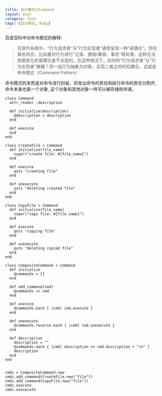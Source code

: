 ```yaml
---
title: 设计模式之Command
layout: post
category: Tech
tags: [设计模式, Ruby]
---
```


百度百科中对命令模式的解释:

> 在软件系统中，“行为请求者”与“行为实现者”通常呈现一种“紧耦合”。但在某些场合，比如要对行为进行“记录、撤销/重做、事务”等处理，这种无法抵御变化的紧耦合是不合适的。在这种情况下，如何将“行为请求者”与“行为实现者”解耦？将一组行为抽象为对象，实现二者之间的松耦合。这就是命令模式（Command Pattern）


命令模式的本质是对命令进行封装，将发出命令的责任和执行命令的责任分割开, 命令本身也是一个对象, 这个对象和其他对象一样可以被存储和传递。


	class Command
	  attr_reader :description
	  
	  def initialize(description)
	    @description = description
	  end
	  
	  def execute
	  end
	end
	
	class CreateFile < Command
	  def initialize(file_name)
	    super("create file: #{file_name}")
	  end
	  
	  def execute
	    puts "creating file"
	  end
	  
	  def unexecute
	    puts "deleting created file"
	  end
	end
	
	class CopyFile < Command
	  def initialize(file_name)
	    super("copy file: #{file_name}")
	  end
	  
	  def execute
	    puts "copying file"
	  end
	  
	  def unexecute
	    puts "deleting copied file"
	  end
	end
	
	class CompositeCommand < Command
	  def initialize
	    @commands = []
	  end
	  
	  def add_command(cmd)
	    @commands << cmd
	  end
	  
	  def execute
	    @commands.each { |cmd| cmd.execute }
	  end
	  
	  def unexecute
	    @commands.reverse.each { |cmd| cmd.unexecute }
	  end
	  
	  def description
	    description = ""
	    @commands.each { |cmd| description += cmd.description + "\n" }
	    description
	  end
	end


	cmds = CompositeCommand.new	
	cmds.add_command(CreateFile.new("file"))
	cmds.add_command(CopyFile.new("file"))	
	cmds.execute
	cmds.unexecute


